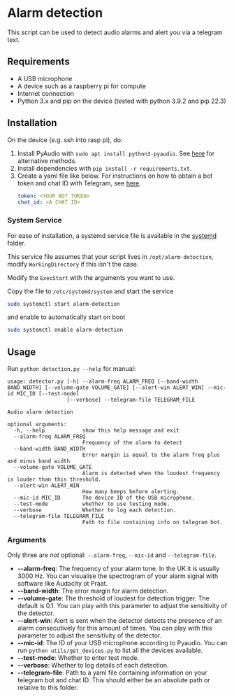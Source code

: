# Alarm detection
This script can be used to detect audio alarms and alert you via a telegram text.
## Requirements
- A USB microphone
- A device such as a raspberry pi for compute
- Internet connection
- Python 3.x and pip on the device (tested with python 3.9.2 and pip 22.3)
## Installation
On the device (e.g. ssh into rasp pi), do:
1. Install PyAudio with `sudo apt install python3-pyaudio`. See [here](https://pypi.org/project/PyAudio/) for alternative methods.
2. Install dependencies with `pip install -r requirements.txt`.
3. Create a yaml file like below. For instructions on how to obtain a bot token and chat ID with Telegram, see [here](https://medium.com/codex/using-python-to-send-telegram-messages-in-3-simple-steps-419a8b5e5e2).
   ```yaml
   token: <YOUR BOT TOKEN>
   chat_id: <A CHAT ID>
   ```

### System Service
For ease of installation, a systemd service file is available in the  [systemd](./systemd/) folder.

This service file assumes that your script lives in `/opt/alarm-detection`, modify `WorkingDirectory` if this isn't the case.

Modify the `ExecStart` with the arguments you want to use.

Copy the file to `/etc/systemd/system` and start the service
```bash
sudo systemctl start alarm-detection
```
and enable to automatically start on boot
```bash
sudo systemctl enable alarm-detection
```

## Usage
Run `python detection.py --help` for manual:
```
usage: detector.py [-h] --alarm-freq ALARM_FREQ [--band-width BAND_WIDTH] [--volume-gate VOLUME_GATE] [--alert-win ALERT_WIN] --mic-id MIC_ID [--test-mode]
                   [--verbose] --telegram-file TELEGRAM_FILE

Audio alarm detection

optional arguments:
  -h, --help            show this help message and exit
  --alarm-freq ALARM_FREQ
                        Frequency of the alarm to detect
  --band-width BAND_WIDTH
                        Error margin is equal to the alarm freq plus and minus band width
  --volume-gate VOLUME_GATE
                        Alarm is detected when the loudest frequency is louder than this threshold.
  --alert-win ALERT_WIN
                        How many beeps before alerting.
  --mic-id MIC_ID       The device ID of the USB microphone.
  --test-mode           whether to use testing mode.
  --verbose             Whether to log each detection.
  --telegram-file TELEGRAM_FILE
                        Path to file containing info on telegram bot.
```
### Arguments
Only three are *not* optional: `--alarm-freq`, `--mic-id` and `--telegram-file`.

- **--alarm-freq**: The frequency of your alarm tone. In the UK it is usually 3000 Hz. You can visualise the spectrogram of your alarm signal with software like Audacity ot Praat.
- **--band-width**: The error margin for alarm detection.
- **--volume-gate**: The threshold of loudest for detection trigger. The default is 0.1. You can play with this parameter to adjust the sensitivity of the detector.
- **--alert-win**: Alert is sent when the detector detects the presence of an alarm consecutively for this amount of times. You can play with this parameter to adjust the sensitivity of the detector.
- **--mic-id**: The ID of your USB microphone according to Pyaudio. You can run `python utils/get_devices.py` to list all the devices available.
- **--test-mode**: Whether to enter test mode.
- **--verbose**: Whether to log details of each detection.
- **--telegram-file**: Path to a yaml file containing information on your telegram bot and chat ID. This should either be an absolute path or relative to this folder.
